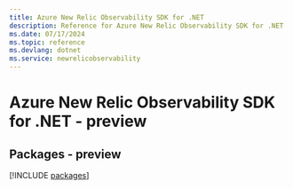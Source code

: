 ```yaml
---
title: Azure New Relic Observability SDK for .NET
description: Reference for Azure New Relic Observability SDK for .NET
ms.date: 07/17/2024
ms.topic: reference
ms.devlang: dotnet
ms.service: newrelicobservability
---
```

# Azure New Relic Observability SDK for .NET - preview
## Packages - preview
[!INCLUDE [packages](new-relic-observability-index.md)]